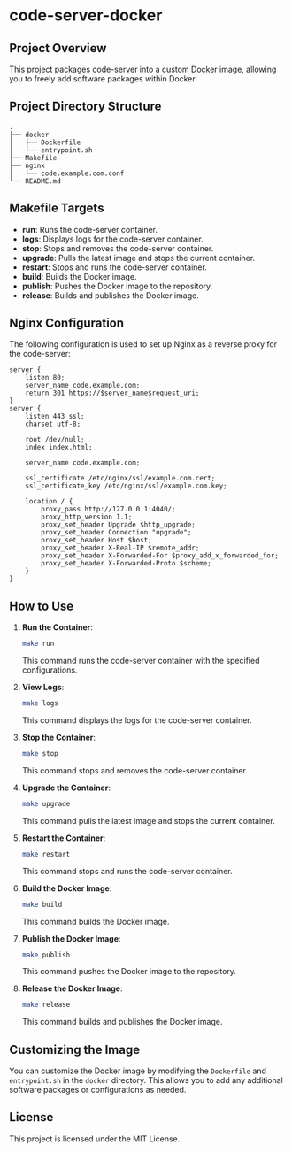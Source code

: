 
# code-server-docker

## Project Overview

This project packages code-server into a custom Docker image, allowing you to freely add software packages within Docker.

## Project Directory Structure

```
.
├── docker
│   ├── Dockerfile
│   └── entrypoint.sh
├── Makefile
├── nginx
│   └── code.example.com.conf
└── README.md
```

## Makefile Targets

- **run**: Runs the code-server container.
- **logs**: Displays logs for the code-server container.
- **stop**: Stops and removes the code-server container.
- **upgrade**: Pulls the latest image and stops the current container.
- **restart**: Stops and runs the code-server container.
- **build**: Builds the Docker image.
- **publish**: Pushes the Docker image to the repository.
- **release**: Builds and publishes the Docker image.

## Nginx Configuration

The following configuration is used to set up Nginx as a reverse proxy for the code-server:

```nginx
server {
    listen 80;
    server_name code.example.com;
    return 301 https://$server_name$request_uri;
}
server {
    listen 443 ssl;
    charset utf-8;

    root /dev/null;
    index index.html;

    server_name code.example.com;

    ssl_certificate /etc/nginx/ssl/example.com.cert;
    ssl_certificate_key /etc/nginx/ssl/example.com.key;

    location / {
        proxy_pass http://127.0.0.1:4040/;
        proxy_http_version 1.1;
        proxy_set_header Upgrade $http_upgrade;
        proxy_set_header Connection "upgrade";
        proxy_set_header Host $host;
        proxy_set_header X-Real-IP $remote_addr;
        proxy_set_header X-Forwarded-For $proxy_add_x_forwarded_for;
        proxy_set_header X-Forwarded-Proto $scheme;
    }
}
```

## How to Use

1. **Run the Container**:
   ```sh
   make run
   ```
   This command runs the code-server container with the specified configurations.

2. **View Logs**:
   ```sh
   make logs
   ```
   This command displays the logs for the code-server container.

3. **Stop the Container**:
   ```sh
   make stop
   ```
   This command stops and removes the code-server container.

4. **Upgrade the Container**:
   ```sh
   make upgrade
   ```
   This command pulls the latest image and stops the current container.

5. **Restart the Container**:
   ```sh
   make restart
   ```
   This command stops and runs the code-server container.

6. **Build the Docker Image**:
   ```sh
   make build
   ```
   This command builds the Docker image.

7. **Publish the Docker Image**:
   ```sh
   make publish
   ```
   This command pushes the Docker image to the repository.

8. **Release the Docker Image**:
   ```sh
   make release
   ```
   This command builds and publishes the Docker image.

## Customizing the Image

You can customize the Docker image by modifying the `Dockerfile` and `entrypoint.sh` in the `docker` directory. This allows you to add any additional software packages or configurations as needed.

## License

This project is licensed under the MIT License.
